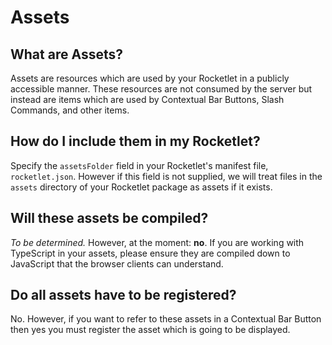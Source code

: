# Assets

## What are Assets?
Assets are resources which are used by your Rocketlet in a publicly accessible manner. These resources are not consumed by the server but instead are items which are used by Contextual Bar Buttons, Slash Commands, and other items.

## How do I include them in my Rocketlet?
Specify the `assetsFolder` field in your Rocketlet's manifest file, `rocketlet.json`. However if this field is not supplied, we will treat files in the `assets` directory of your Rocketlet package as assets if it exists.

## Will these assets be compiled?
_To be determined._ However, at the moment: __no__. If you are working with TypeScript in your assets, please ensure they are compiled down to JavaScript that the browser clients can understand.

## Do all assets have to be registered?
No. However, if you want to refer to these assets in a Contextual Bar Button then yes you must register the asset which is going to be displayed.
